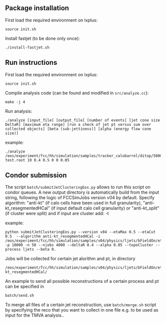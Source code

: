 []() Package installation
--------------------------
First load the required environment on lxplus:
```
source init.sh
```
Install fastjet (to be done only once):
```
./install-fastjet.sh
```

[]() Run instructions
----------------------


First load the required environment on lxplus:
```
source init.sh
```
Compile analysis code (can be found and modified in ```src/analyze.cc```):

```
make -j 4
```
Run analysis:
```
./analyze [input_file] [output_file] [number of events] [jet cone size DeltaR] [maximum eta range] [run a check of jet pt versus sum over collected objects] [beta (sub-jettiness)] [alpha (energy flow cone size)]
```
example:
```
./analyze /eos/experiment/fcc/hh/simulation/samples/tracker_calobarrel/ditop/500GeV/NTUP/output_helsens_20171011151211690.root test.root 10 0.4 0.5 0 0 0.05
```


[]() Condor submission
--------------------

The script ```batch/submitJetClusteringEos.py``` allows to run this script on condor queues.
A new output directory is automatically build from the input string, following the logic of FCCSimJobs version v04 by default.
Specify algorithm: "anti-kt" (if calo cells have been used in full granularity), "anti-kt_resegmentedHCal" (if input default calo cell granularity) or "anti-kt_split" (if cluster were split) and if input are cluster add: -t

example:
```
python submitJetClusteringEos.py --version v04 --etaMax 0.5 --etaCut 0.5  --algorithm anti-kt_resegmentedHCal -i /eos/experiment/fcc/hh/simulation/samples/v04/physics/ljets/bFieldOn/etaTo0.5/10000GeV/ntup/topoClusters/electronicsNoise/resegmentedHCal/calibrated/benchmark/420/ -p 10000 -n 50 --njobs 4000 --deltaR 0.4 --alpha 0.05 --topoCluster --process ljets --beta 0.
```
Jobs will be collected for certain jet alorithm and pt, in directory 
```
/eos/experiment/fcc/hh/simulation/samples/v04/physics/ljets/bFieldOn/etaTo0.5/10000GeV/ana/JetClustering/anti-kt_resegmentedHCal/
```
An example to send all possible reconstructions of a certain process and pt can be specified in 
```
batch/send.sh
```
To merge all files of a certain jet reconstruction, use ``batch/merge.sh`` script by specifying the reco that you want to collect in one file e.g. to be used as input for the TMVA analysis..

